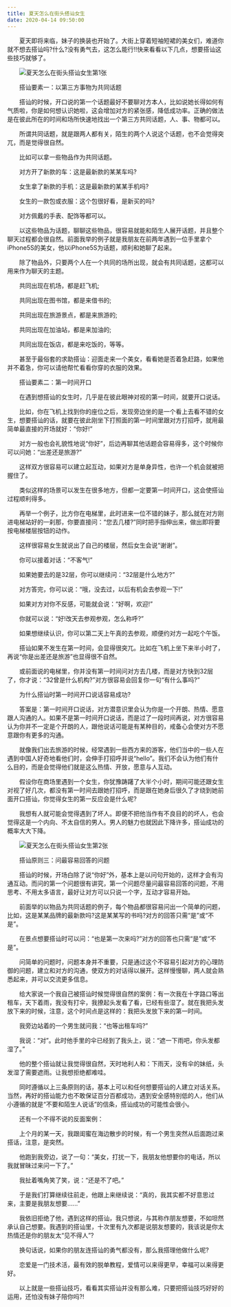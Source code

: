 ```yaml
---
title: 夏天怎么在街头搭讪女生
date: 2020-04-14 09:50:00
---
```




　　夏天即将来临，妹子的换装也开始了。大街上穿着短袖短裙的美女们，难道你就不想去搭讪吗?什么?没有勇气去，这怎么能行!!快来看看以下几点，想要搭讪这些技巧就够了。

　　![夏天怎么在街头搭讪女生第1张](/img/e3aef97548336e26589dbe76f0e59faa.jpg)

　　搭讪要素一：以第三方事物为共同话题

　　搭讪的时候，开口说的第一个话题最好不要聊对方本人，比如说她长得如何有气质啦，你是如何想认识她啦，这会增加对方的紧张感，降低成功率。正确的做法是在彼此所在的时间和场所快速地找出一个第三方共同话题，人、事、物都可以。

　　所谓共同话题，就是跟两人都有关，陌生的两个人说这个话题，也不会觉得突兀，而是觉得很自然。

　　比如可以拿一些物品作为共同话题。

　　对方开了新款的车：这是最新款的某某车吗?

　　女生拿了新款的手机：这是最新款的某某手机吗?

　　女生的一款包或衣服：这个包很好看，是新买的吗?

　　对方佩戴的手表、配饰等都可以。

　　以这些物品为话题，聊聊这些物品，很容易就能和陌生人展开话题，并且整个聊天过程都会很自然。前面我举的例子就是我朋友在前两年遇到一位手里拿个iPhone5S的美女，他以iPhone5S为话题，顺利和她聊了起来。

　　除了物品外，只要两个人在一个共同的场所出现，就会有共同话题，这都可以用来作为聊天的主题。

　　共同出现在机场，都是赶飞机;

　　共同出现在图书馆，都是来借书的;

　　共同出现在旅游景点，都是来旅游的;

　　共同出现在加油站，都是来加油的;

　　共同出现在饭店，都是来吃饭的，等等。

　　甚至于最俗套的求助搭讪：迎面走来一个美女，看看她是否着急赶路，如果他并不着急，你可以请他帮忙看看你穿的衣服的效果。

　　搭讪要素二：第一时间开口

　　在遇到想搭讪的女生时，几乎是在彼此眼神对视的第一时间，就要开口说话。

　　比如，你在飞机上找到你的座位之后，发现旁边坐的是一个看上去看不错的女生，想要搭讪的话，就要在彼此刚坐下打照面的第一时间里跟对方打招呼，就用最简单最直接的开场就好：“你好!”

　　对方一般也会礼貌性地说“你好”，后边再聊其他话题会容易得多，这个时候你可以问她：“出差还是旅游?”

　　这样双方很容易可以建立起互动，如果对方是单身异性，也许一个机会就被把握住了。

　　类似这样的场景可以发生在很多地方，但都一定要第一时间开口，这会使搭讪过程顺利得多。

　　再举一个例子，比方你在电梯里，此时进来一位不错的妹子，那么就在对方刚进电梯站好的一刹那，你要直接问：“您去几楼?”同时把手指伸出来，做出即将要按电梯楼层按钮的动作。

　　这样很容易女生就说出了自己的楼层，然后女生会说“谢谢”。

　　你可以接着对话：“不客气!”

　　如果她要去的是32层，你可以继续问：“32层是什么地方?”

　　对方答完，你可以说：“哦，没去过，以后有机会去参观一下!”

　　如果对方对你不反感，可能就会说：“好啊，欢迎!”

　　你就可以说：“好!改天去参观参观，怎么称呼?”

　　如果想继续认识，你可以第二天上午真的去参观，顺便约对方一起吃个午饭。

　　搭讪如果不发生在第一时间，会显得很突兀。比如在飞机上坐下来半小时了，再说“你是出差还是旅游”也显得很不自然。

　　或前面说的电梯里，你并没有第一时间问对方去几楼，而是对方快到32层了，你才说：“32曾是什么机构?”对方很容易会回复你一句“有什么事吗?”

　　为什么搭讪时第一时间开口说话容易成功?

　　答案是：第一时间开口说话，对方潜意识里会认为你是一个开朗、热情、愿意跟人沟通的人。如果不是第一时间开口说话，而是过了一段时间再说，对方很容易认为你并不一定是个开朗的人，跟他说话可能是有某种目的，戒备心会使对方不愿意跟你有更多的沟通。

　　就像我们出去旅游的时候，经常遇到一些西方来的游客，他们当中的一些人在遇到中国人好奇地看他们时，会伸手打招呼并说“hello”。我们不会认为他们有什么目的，而是会觉得他们就是这么热情、开放，愿意与人互动。

　　假设你在商场里遇到一个女生，你犹豫踌躇了大半个小时，期间可能还跟女生对视了好几次，都没有第一时间去跟她打招呼，而是跟在她身后很久了才绕到她前面开口搭讪，你觉得女生的第一反应会是什么呢?

　　我想有人就可能会觉得遇到了坏人。即便不把他当作有不良目的的坏人，也会觉得这是一个内向、不太自信的男人。男人的魅力也就因此下降许多，搭讪成功的概率大大下降。

　　![夏天怎么在街头搭讪女生第2张](/img/84d37957dee7c2c7df253f41c2da4545.jpg)

　　搭讪原则三：问最容易回答的问题

　　搭讪的时候，开场白除了说“你好”外，基本上是以问句开始的，这样才会有沟通互动。而问的第一个问题很有讲究，第一个问题尽量问最容易回答的问题，不用思考、不用太多语言，最好让对方可以只说一个字，互动才容易开始。

　　前面举的以物品为共同话题的例子，每个物品都很容易问出一个简单的问题，比如，这是某某品牌的最新款吗?这是某某写的书吗?对方的回答只需“是”或“不是”。

　　在景点想要搭讪时可以问：“也是第一次来吗?”对方的回答也只需“是”或“不是”。

　　问简单的问题时，问题本身并不重要，只是通过这个不容易引起对方的心理防御的问题，建立和对方的沟通，使双方的对话得以展开。这样慢慢聊，两人就会熟悉起来，并可以交流更多信息。

　　给大家说一个我自己被搭讪时候觉得很自然的案例：有一次我在十字路口等出租车，天下着雨，我没有打伞，我撩起头发看了看，已经有些湿了。就在我把头发放下来的时候，注意，这个时间点是这样的：我把头发放下来的第一时间。

　　我旁边站着的一个男生就问我：“也等出租车吗?”

　　我说：“对”。此时他手里的伞已经到了我头上，说：“遮一下雨吧，你头发都湿了。”

　　他的整个搭讪就让我觉得很自然，天时地利人和：下雨天，没有伞的妹纸，头发湿了需要遮雨。让我想拒绝都难哇。

　　同时遵循以上三条原则的话，基本上可以和任何想要搭讪的人建立对话关系。当然，再好的搭讪能力也不敢保证百分百都成功，遇到安全感特别低的人，他们从小遵循的就是“不要和陌生人说话”的信条，搭讪成功的可能性会很小。

　　还有一个不得不说的反面案例：

　　上个月的某一天，我跟闺蜜在海边散步的时候，有一个男生突然从后面跑过来搭话，注意，是突然。

　　他跑到我旁边，说了一句：“美女，打扰一下，我朋友他想要你的电话，所以我就冒昧过来问一下了。”

　　我扯着嘴角笑了笑，说：“还是不了吧。”

　　于是我们打算继续往前走，他跟上来继续说：“真的，我其实都不好意思过来，主要是我朋友想要......”

　　我依旧拒绝了他，遇到这样的搭讪，我只想说，与其称作朋友想要，不如坦然承认自己想要。我遇到的搭讪里，十次里有九次都是说朋友想要的，我该说是你太热情还是你的朋友太“见不得人”?

　　换句话说，如果你的朋友连搭讪的勇气都没有，那么我搭理他做什么呢?

　　恋爱是一门技术活，最有效的脱单教程，爱情可以来得更早，幸福可以来得更好。

　　以上就是一些搭讪技巧，看看其实搭讪并没有那么难，只要把搭讪技巧好好的运用，还怕没有妹子陪你吗?!